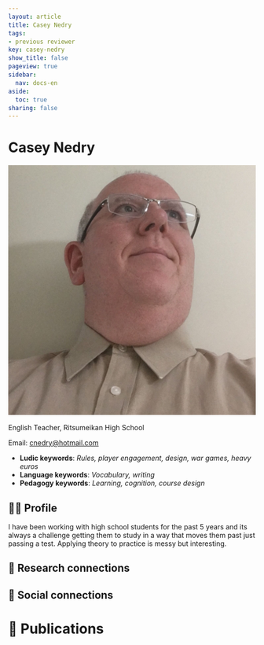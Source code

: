 ```yaml
---
layout: article
title: Casey Nedry
tags:
- previous reviewer
key: casey-nedry
show_title: false
pageview: true
sidebar:
  nav: docs-en
aside:
  toc: true
sharing: false
---
```


# Casey Nedry

<div class="card">
  <div class="card__image">
    <img class="image" src="/assets/images/casey-nedry.jpg"/>
    <div class="overlay overlay--bottom">
      <p>English Teacher, Ritsumeikan High School</p>
    </div>
  </div>
</div>

Email: [cnedry@hotmail.com](mailto:cnedry@hotmail.com)

- **Ludic keywords**: *Rules, player engagement, design, war games, heavy euros*
- **Language keywords**: *Vocabulary, writing*
- **Pedagogy keywords**: *Learning, cognition, course design*

<!--more-->

## 👨‍🏫 Profile

I have been working with high school students for the past 5 years and its always a challenge getting them to study in a way that moves them past just passing a test. Applying theory to practice is messy but interesting.

## 🧪 Research connections


## 💬 Social connections


# 📰 Publications
